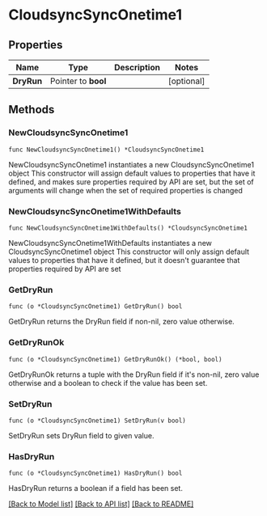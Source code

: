 # CloudsyncSyncOnetime1

## Properties

Name | Type | Description | Notes
------------ | ------------- | ------------- | -------------
**DryRun** | Pointer to **bool** |  | [optional] 

## Methods

### NewCloudsyncSyncOnetime1

`func NewCloudsyncSyncOnetime1() *CloudsyncSyncOnetime1`

NewCloudsyncSyncOnetime1 instantiates a new CloudsyncSyncOnetime1 object
This constructor will assign default values to properties that have it defined,
and makes sure properties required by API are set, but the set of arguments
will change when the set of required properties is changed

### NewCloudsyncSyncOnetime1WithDefaults

`func NewCloudsyncSyncOnetime1WithDefaults() *CloudsyncSyncOnetime1`

NewCloudsyncSyncOnetime1WithDefaults instantiates a new CloudsyncSyncOnetime1 object
This constructor will only assign default values to properties that have it defined,
but it doesn't guarantee that properties required by API are set

### GetDryRun

`func (o *CloudsyncSyncOnetime1) GetDryRun() bool`

GetDryRun returns the DryRun field if non-nil, zero value otherwise.

### GetDryRunOk

`func (o *CloudsyncSyncOnetime1) GetDryRunOk() (*bool, bool)`

GetDryRunOk returns a tuple with the DryRun field if it's non-nil, zero value otherwise
and a boolean to check if the value has been set.

### SetDryRun

`func (o *CloudsyncSyncOnetime1) SetDryRun(v bool)`

SetDryRun sets DryRun field to given value.

### HasDryRun

`func (o *CloudsyncSyncOnetime1) HasDryRun() bool`

HasDryRun returns a boolean if a field has been set.


[[Back to Model list]](../README.md#documentation-for-models) [[Back to API list]](../README.md#documentation-for-api-endpoints) [[Back to README]](../README.md)


